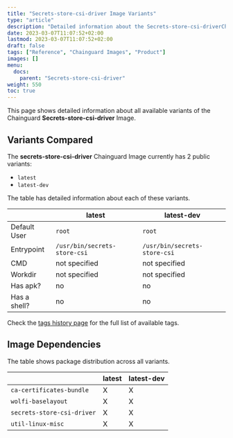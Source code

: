 ```yaml
---
title: "Secrets-store-csi-driver Image Variants"
type: "article"
description: "Detailed information about the Secrets-store-csi-driverChainguard Image variants"
date: 2023-03-07T11:07:52+02:00
lastmod: 2023-03-07T11:07:52+02:00
draft: false
tags: ["Reference", "Chainguard Images", "Product"]
images: []
menu:
  docs:
    parent: "Secrets-store-csi-driver"
weight: 550
toc: true
---
```


This page shows detailed information about all available variants of the Chainguard **Secrets-store-csi-driver** Image.

## Variants Compared
The **secrets-store-csi-driver** Chainguard Image currently has 2 public variants: 

- `latest`
- `latest-dev`

The table has detailed information about each of these variants.

|              | latest                       | latest-dev                   |
|--------------|------------------------------|------------------------------|
| Default User | `root`                       | `root`                       |
| Entrypoint   | `/usr/bin/secrets-store-csi` | `/usr/bin/secrets-store-csi` |
| CMD          | not specified                | not specified                |
| Workdir      | not specified                | not specified                |
| Has apk?     | no                           | no                           |
| Has a shell? | no                           | no                           |

Check the [tags history page](/chainguard/chainguard-images/reference/secrets-store-csi-driver/tags_history/) for the full list of available tags.
## Image Dependencies
The table shows package distribution across all variants.

|                            | latest | latest-dev |
|----------------------------|--------|------------|
| `ca-certificates-bundle`   | X      | X          |
| `wolfi-baselayout`         | X      | X          |
| `secrets-store-csi-driver` | X      | X          |
| `util-linux-misc`          | X      | X          |
